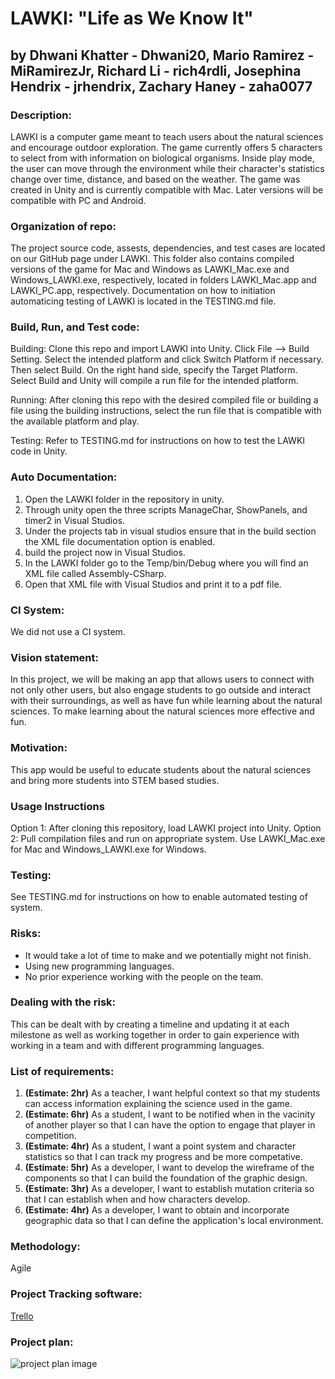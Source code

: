 # LAWKI: "Life as We Know It"
## by Dhwani Khatter - Dhwani20, Mario Ramirez - MiRamirezJr, Richard Li - rich4rdli, Josephina Hendrix - jrhendrix, Zachary Haney - zaha0077

### Description: 
LAWKI is a computer game meant to teach users about the natural sciences and encourage outdoor exploration. The game currently offers 5 characters to select from with information on biological organisms. Inside play mode, the user can move through the environment while their character's statistics change over time, distance, and based on the weather.
The game was created in Unity and is currently compatible with Mac. Later versions will be compatible with PC and Android.

### Organization of repo:
The project source code, assests, dependencies, and test cases are located on our GitHub page under LAWKI. This folder also contains compiled versions of the game for Mac and Windows as LAWKI_Mac.exe and Windows_LAWKI.exe, respectively, located in folders LAWKI_Mac.app and LAWKI_PC.app, respectively. Documentation on how to initiation automaticing testing of LAWKI is located in the TESTING.md file. 

### Build, Run, and Test code:
Building: Clone this repo and import LAWKI into Unity. Click File --> Build Setting. Select the intended platform and click Switch Platform if necessary. Then select Build. On the right hand side, specify the Target Platform. Select Build and Unity will compile a run file for the intended platform.

Running: After cloning this repo with the desired compiled file or building a file using the building instructions, select the run file that is compatible with the available platform and play.

Testing: Refer to TESTING.md for instructions on how to test the LAWKI code in Unity.

### Auto Documentation:
1. Open the LAWKI folder in the repository in unity.
2. Through unity open the three scripts ManageChar, ShowPanels, and timer2 in Visual Studios.
2. Under the projects tab in visual studios ensure that in the build section the XML file documentation option is enabled.
3. build the project now in Visual Studios.
4. In the LAWKI folder go to the Temp/bin/Debug where you will find an XML file called Assembly-CSharp.
5. Open that XML file with Visual Studios and print it to a pdf file.

### CI System:
We did not use a CI system.
 
### Vision statement: 
In this project, we will be making an app that allows users to connect with not only other users, but also engage students to go outside and interact with their surroundings, as well as have fun while learning about the natural sciences.
To make learning about the natural sciences more effective and fun.

### Motivation: 
This app would be useful to educate students about the natural sciences and bring more students into STEM based studies.

### Usage Instructions
Option 1: After cloning this repository, load LAWKI project into Unity.
Option 2: Pull compilation files and run on appropriate system. Use LAWKI_Mac.exe for Mac and Windows_LAWKI.exe for Windows.

### Testing:
See TESTING.md for instructions on how to enable automated testing of system.

### Risks:
* It would take a lot of time to make and we potentially might not finish.
* Using new programming languages.
* No prior experience working with the people on the team.

### Dealing with the risk: 
This can be dealt with by creating a timeline and updating it at each milestone as well as working together in order to gain experience with working in a team and with different programming languages.

### List of requirements:
1. **(Estimate: 2hr)** As a teacher, I want helpful context so that my students can access information explaining the science used in the game.
2. **(Estimate: 6hr)** As a student, I want to be notified when in the vacinity of another player so that I can have the option to engage that player in competition. 
3. **(Estimate: 4hr)** As a student, I want a point system and character statistics so that I can track my progress and be more competative. 
4. **(Estimate: 5hr)** As a developer, I want to develop the wireframe of the components so that I can build the foundation of the graphic design. 
5. **(Estimate: 3hr)** As a developer, I want to establish mutation criteria so that I can establish when and how characters develop.  
6. **(Estimate: 4hr)** As a developer, I want to obtain and incorporate geographic data so that I can define the application's local environment. 

### Methodology: 
Agile

### Project Tracking software: 
[Trello](https://trello.com/b/oPpdoATT/software-dev-team-project)

### Project plan:
![project plan image](https://github.com/MiRamirezJr/Software-Dev-Team-Project/blob/master/Graphics/team%20project%20pictures/Project%20Plan.PNG)
